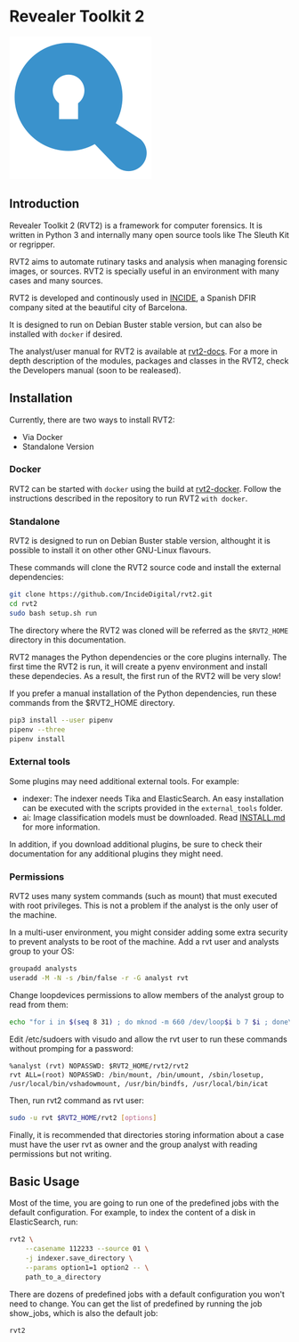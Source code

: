 # Revealer Toolkit 2

![](docs/data/rvt2_logo.png)

## Introduction

Revealer Toolkit 2 (RVT2) is a framework for computer forensics. It is written in Python 3 and internally many open source tools like The Sleuth Kit or regripper.

RVT2 aims to automate rutinary tasks and analysis when managing forensic images, or sources. RVT2 is specially useful in an environment with many cases and many sources.

RVT2 is developed and continously used in [INCIDE](https://www.incide.es/), a Spanish DFIR company sited at the beautiful city of Barcelona.

It is designed to run on Debian Buster stable version, but can also be installed with `docker` if desired.

The analyst/user manual for RVT2 is available at [rvt2-docs](https://github.com/IncideDigital/rvt2-docs/tree/master/rvt2). For a more in depth description of the modules, packages and classes in the RVT2, check the Developers manual (soon to be realeased).

## Installation

Currently, there are two ways to install RVT2:
  * Via Docker
  * Standalone Version

### Docker

RVT2 can be started with `docker` using the build at [rvt2-docker](https://github.com/IncideDigital/rvt2-docker). Follow the instructions described in the repository to run RVT2 `with docker`.

### Standalone

RVT2 is designed to run on Debian Buster stable version, althought it is possible to install it on other other GNU-Linux flavours.

These commands will clone the RVT2 source code and install the external dependencies:

```bash
git clone https://github.com/IncideDigital/rvt2.git
cd rvt2
sudo bash setup.sh run
```

The directory where the RVT2 was cloned will be referred as the `$RVT2_HOME` directory in this documentation.

RVT2 manages the Python dependencies or the core plugins internally. The first time the RVT2 is run, it will create a pyenv environment and install these dependecies. As a result, the first run of the RVT2 will be very slow!

If you prefer a manual installation of the Python dependencies, run these commands from the $RVT2_HOME directory.

```bash
pip3 install --user pipenv
pipenv --three
pipenv install
```

### External tools

Some plugins may need additional external tools. For example:

* indexer: The indexer needs Tika and ElasticSearch. An easy installation can be executed with the scripts provided in the `external_tools` folder.
* ai: Image classification models must be downloaded. Read [INSTALL.md](plugins/ai/INSTALL.ai) for more information.

In addition, if you download additional plugins, be sure to check their documentation for any additional plugins they might need.

### Permissions

RVT2 uses many system commands (such as mount) that must executed with root privileges. This is not a problem if the analyst is the only user of the machine.

In a multi-user environment, you might consider adding some extra security to prevent analysts to be root of the machine. Add a rvt user and analysts group to your OS:

```bash
groupadd analysts
useradd -M -N -s /bin/false -r -G analyst rvt
```

Change loopdevices permissions to allow members of the analyst group to read from them:

```bash
echo "for i in $(seq 8 31) ; do mknod -m 660 /dev/loop$i b 7 $i ; done\nchgrp analysts /dev/loop*" > /etc/rc.local
```

Edit /etc/sudoers with visudo and allow the rvt user to run these commands without promping for a password:

```
%analyst (rvt) NOPASSWD: $RVT2_HOME/rvt2/rvt2
rvt ALL=(root) NOPASSWD: /bin/mount, /bin/umount, /sbin/losetup, /usr/local/bin/vshadowmount, /usr/bin/bindfs, /usr/local/bin/icat
```

Then, run rvt2 command as rvt user:

```bash
sudo -u rvt $RVT2_HOME/rvt2 [options]
```

Finally, it is recommended that directories storing information about a case must have the user rvt as owner and the group analyst with reading permissions but not writing.

## Basic Usage

Most of the time, you are going to run one of the predefined jobs with the default configuration. For example, to index the content of a disk in ElasticSearch, run:

```bash
rvt2 \
    --casename 112233 --source 01 \
    -j indexer.save_directory \
    --params option1=1 option2 -- \
    path_to_a_directory
```

There are dozens of predefined jobs with a default configuration you won't need to change. You can get the list of predefined by running the job show_jobs, which is also the default job:

```bash
rvt2
```
